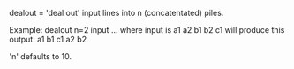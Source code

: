 dealout = 'deal out' input lines into n (concatentated) piles.

Example:
dealout n=2 input
... where input is
a1
a2
b1
b2
c1
will produce this output:
a1
b1
c1
a2
b2

'n' defaults to 10.
